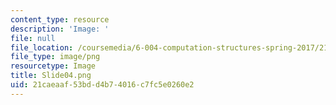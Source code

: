 ```yaml
---
content_type: resource
description: 'Image: '
file: null
file_location: /coursemedia/6-004-computation-structures-spring-2017/21caeaaf53bdd4b74016c7fc5e0260e2_Slide04.png
file_type: image/png
resourcetype: Image
title: Slide04.png
uid: 21caeaaf-53bd-d4b7-4016-c7fc5e0260e2
---
```

